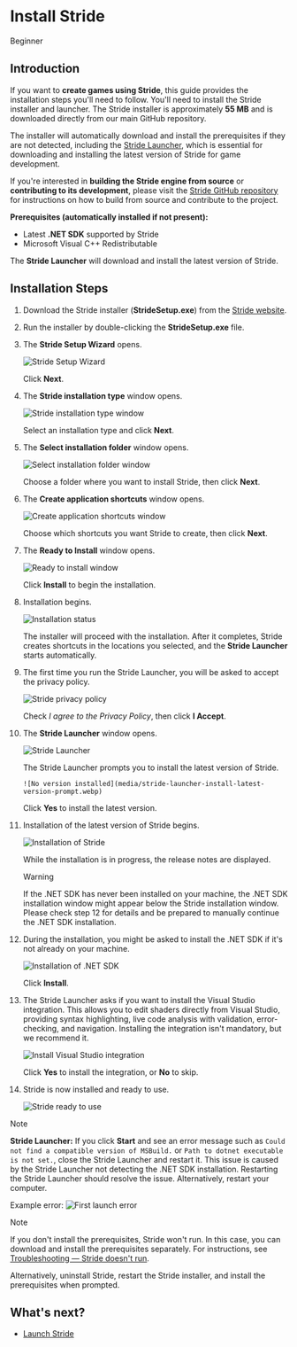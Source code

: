 # Install Stride

<span class="badge text-bg-primary">Beginner</span>

## Introduction

If you want to **create games using Stride**, this guide provides the installation steps you'll need to follow. You'll need to install the Stride installer and launcher. The Stride installer is approximately **55 MB** and is downloaded directly from our main GitHub repository.

The installer will automatically download and install the prerequisites if they are not detected, including the [Stride Launcher](launch-stride.md), which is essential for downloading and installing the latest version of Stride for game development.

If you're interested in **building the Stride engine from source** or **contributing to its development**, please visit the [Stride GitHub repository](https://github.com/stride3d/stride) for instructions on how to build from source and contribute to the project.

**Prerequisites (automatically installed if not present):**

- Latest **.NET SDK** supported by Stride
- Microsoft Visual C++ Redistributable

The **Stride Launcher** will download and install the latest version of Stride.

## Installation Steps

1. Download the Stride installer (**StrideSetup.exe**) from the [Stride website](http://stride3d.net/download/).

2. Run the installer by double-clicking the **StrideSetup.exe** file.

3. The **Stride Setup Wizard** opens.

    ![Stride Setup Wizard](media/install-stride-setup-wizard.webp)

    Click **Next**.

4. The **Stride installation type** window opens.

    ![Stride installation type window](media/install-stride-installation-type.webp)

    Select an installation type and click **Next**.

5.  The **Select installation folder** window opens.

    ![Select installation folder window](media/install-stride-select-installation-folder.webp)

    Choose a folder where you want to install Stride, then click **Next**.

6. The **Create application shortcuts** window opens.

    ![Create application shortcuts window](media/install-stride-create-application-shortcuts.webp)

    Choose which shortcuts you want Stride to create, then click **Next**.

7. The **Ready to Install** window opens.

    ![Ready to install window](media/install-stride-ready-to-install.webp)

    Click **Install** to begin the installation.

8.  Installation begins.

    ![Installation status](media/install-stride-installation-status.webp)

    The installer will proceed with the installation. After it completes, Stride creates shortcuts in the locations you selected, and the **Stride Launcher** starts automatically.

9. The first time you run the Stride Launcher, you will be asked to accept the privacy policy.

    ![Stride privacy policy](media/stride-privacy-policy-prompt.webp)

    Check *I agree to the Privacy Policy*, then click **I Accept**.

10. The **Stride Launcher** window opens.

    ![Stride Launcher](media/stride-launcher.webp)

    The Stride Launcher prompts you to install the latest version of Stride.

        ![No version installed](media/stride-launcher-install-latest-version-prompt.webp)

    Click **Yes** to install the latest version.

11. Installation of the latest version of Stride begins.

    ![Installation of Stride](media/stride-launcher-install-latest-version.webp)

    While the installation is in progress, the release notes are displayed.

    > [!Warning]
    > If the .NET SDK has never been installed on your machine, the .NET SDK installation window might appear below the Stride installation window. Please check step 12 for details and be prepared to manually continue the .NET SDK installation.

12. During the installation, you might be asked to install the .NET SDK if it's not already on your machine.

    ![Installation of .NET SDK](media/install-dotnet-SDK.webp)

    Click **Install**.

13. The Stride Launcher asks if you want to install the Visual Studio integration. This allows you to edit shaders directly from Visual Studio, providing syntax highlighting, live code analysis with validation, error-checking, and navigation. Installing the integration isn't mandatory, but we recommend it.

    ![Install Visual Studio integration](media/install-VS-plug-in-prompt.webp)

    Click **Yes** to install the integration, or **No** to skip.

14. Stride is now installed and ready to use.

    ![Stride ready to use](media/stride-launcher-ready.webp)

> [!Note]
> **Stride Launcher:** If you click **Start** and see an error message such as `Could not find a compatible version of MSBuild.` or `Path to dotnet executable is not set.`, close the Stride Launcher and restart it. This issue is caused by the Stride Launcher not detecting the .NET SDK installation. Restarting the Stride Launcher should resolve the issue. Alternatively, restart your computer.
>
> Example error: ![First launch error](media/stride-launcher-first-time-after-installation-error.webp)

> [!Note]
> If you don't install the prerequisites, Stride won't run. In this case, you can download and install the prerequisites separately. For instructions, see [Troubleshooting — Stride doesn't run](../troubleshooting/stride-doesnt-run.md).
>
> Alternatively, uninstall Stride, restart the Stride installer, and install the prerequisites when prompted.

## What's next?

* [Launch Stride](launch-stride.md)
